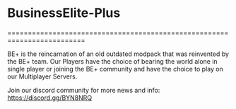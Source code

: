 # BusinessElite-Plus
=========================================================================

BE+ is the reincarnation of an old outdated modpack that was reinvented by the BE+ team. Our Players have the choice of bearing the world alone in single player or joining the BE+ community and have the choice to play on our Multiplayer Servers.

Join our discord community for more news and info: https://discord.gg/BYN8NRQ

